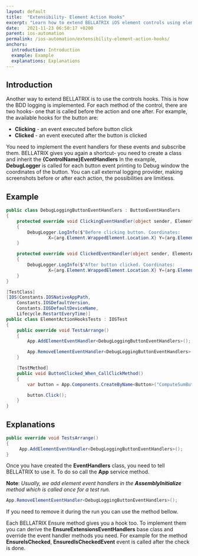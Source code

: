 ```yaml
---
layout: default
title:  "Extensibility- Element Action Hooks"
excerpt: "Learn how to extend BELLATRIX iOS element controls using element action hooks."
date:   2021-11-23 06:50:17 +0200
parent: ios-automation
permalink: /ios-automation/extensibility-element-action-hooks/
anchors:
  introduction: Introduction
  example: Example
  explanations: Explanations
---
```

Introduction
------------
Another way to extend BELLATRIX is to use the controls hooks. This is how the BDD logging is implemented. For each method of the control, there are two hooks- one that is called before the action and one after. For example, the available hooks for the button are:
- **Clicking** - an event executed before button click
- **Clicked** - an event executed after the button is clicked

You need to implement the event handlers for these events and subscribe them. BELLATRIX gives you again a shortcut- you need to create a class and inherit the **{ControlName}EventHandlers** In the example, **DebugLogger** is called for each button event printing to Debug window the coordinates of the button. You can call external logging provider, making screenshots before or after each action, the possibilities are limitless.

Example
-------
```csharp
public class DebugLoggingButtonEventHandlers : ButtonEventHandlers
{
    protected override void ClickingEventHandler(object sender, ElementActionEventArgs<IOSElement> arg)
    {
        DebugLogger.LogInfo($"Before clicking button. Coordinates: 
				X={arg.Element.WrappedElement.Location.X} Y={arg.Element.WrappedElement.Location.Y}");
    }

    protected override void ClickedEventHandler(object sender, ElementActionEventArgs<IOSElement> arg)
    {
        DebugLogger.LogInfo($"After button clicked. Coordinates: 
				X={arg.Element.WrappedElement.Location.X} Y={arg.Element.WrappedElement.Location.Y}");
    }
}
```
```csharp
[TestClass]
[IOS(Constants.IOSNativeAppPath,
    Constants.IOSDefaultVersion,
    Constants.IOSDefaultDeviceName,
    Lifecycle.RestartEveryTime)]
public class ElementActionHooksTests : IOSTest
{
    public override void TestsArrange()
    {
        App.AddElementEventHandler<DebugLoggingButtonEventHandlers>();

        App.RemoveElementEventHandler<DebugLoggingButtonEventHandlers>();
    }

    [TestMethod]
    public void ButtonClicked_When_CallClickMethod()
    {
        var button = App.Components.CreateByName<Button>("ComputeSumButton");

        button.Click();
    }
}
```

Explanations
------------
```csharp
public override void TestsArrange()
{
     App.AddElementEventHandler<DebugLoggingButtonEventHandlers>();
}
```
Once you have created the **EventHandlers** class, you need to tell BELLATRIX to use it. To do so call the **App** service method.

**Note**: *Usually, we add element event handlers in the **AssemblyInitialize** method which is called once for a test run.*

```csharp
App.RemoveElementEventHandler<DebugLoggingButtonEventHandlers>();
```
If you need to remove it during the run you can use the method bellow.

Each BELLATRIX Ensure method gives you a hook too. To implement them you can derive the **EnsureExtensionsEventHandlers** base class and override the event handler methods you need. For example for the method **EnsureIsChecked**, **EnsuredIsCheckedEvent** event is called after the check is done.